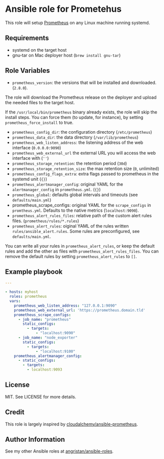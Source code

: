 # Ansible role for Prometehus

This role will setup [Prometheus](https://github.com/prometheus/prometheus/) on any Linux machine running systemd.

## Requirements

- systemd on the target host
- gnu-tar on Mac deployer host (`brew install gnu-tar`)

## Role Variables

- `prometheus_version`: the versions that will be installed and downloaded. (`2.8.0`).

The role will download the Prometheus release on the deployer and upload the needed files to the target host.

If the `/usr/local/bin/prometheus` binary already exists, the role will skip the install steps. You can force them (to update, for instance), by setting `prometheus_force_install` to true.

- `prometheus_config_dir`: the configuration directory (`/etc/prometheus`)
- `prometheus_data_dir`: the data directory (`/var/lib/prometheus`)
- `prometheus_web_listen_address`: the listening address of the web interface (`0.0.0.0:9090`)
- `prometheus_web_external_url` the external URL you will access the web interface with (`''`)
- `prometheus_storage_retention`: the retention period (`30d`)
- `prometheus_storage_retention_size`: the max retention size (`0`, unlimited)
- `prometheus_config_flags_extra`: extra flags passed to prometheus in the systemd unit (`{}`)
- `prometheus_alertmanager_config`: original YAML for the `alertmanager_config` in `prometheus.yml`. (`{}`)
- `prometheus_global`: defaults global intervals and timeouts (see `defaults/main.yml`)
- prometheus_scrape_configs: original YAML for the `scrape_configs` in `promtheus.yml`. Defaults to the native metrics (`localhost:9090`).
- `prometheus_alert_rules_files`: relative path of the custom alert rules files. (`prometheus/rules/*.rules`)
- `prometheus_alert_rules`: oiginal YAML of the rules written `rules/ansible_alert.rules`. Some rules are preconfigured, see `defaults/main.yml`.

You can write all your rules in `prometheus_alert_rules`, or keep the default rules and add the other as files with `prometheus_alert_rules_files`. You can remove the default rules by setting `prometheus_alert_rules` to `[]`.

## Example playbook

```yaml
---

- hosts: myhost
  roles: prometheus
  vars:
    prometheus_web_listen_address: "127.0.0.1:9090"
    prometheus_web_external_url: 'https://prometheus.domain.tld'
    prometheus_scrape_configs:
      - job_name: "prometheus"
        static_configs:
          - targets:
              - "localhost:9090"
      - job_name: "node_exporter"
        static_configs:
          - targets:
              - "localhost:9100"
    prometheus_alertmanager_config:
      - static_configs:
        - targets:
          - localhost:9093
```

## License

MIT. See LICENSE for more details.

## Credit

This role is largely inspired by [cloudalchemy/ansible-prometheus](https://github.com/cloudalchemy/ansible-prometheus).

## Author Information

See my other Ansible roles at [angristan/ansible-roles](https://github.com/angristan/ansible-roles).
